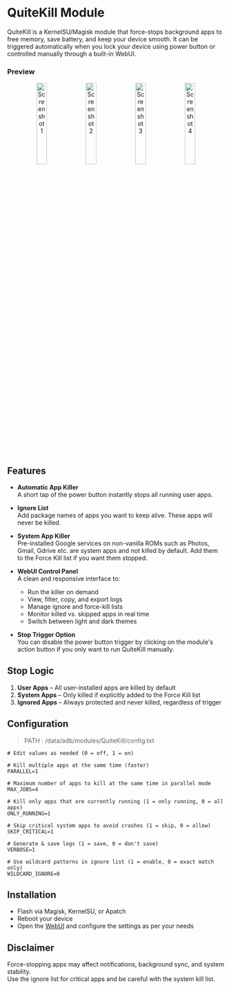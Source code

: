 # QuiteKill Module

QuiteKill is a KernelSU/Magisk module that force-stops background apps to free memory, save battery, and keep your device smooth. It can be triggered automatically when you lock your device using power button or controlled manually through a built-in WebUI.


### Preview

<p align="center">
  <img src="https://raw.githubusercontent.com/MeowDump/MeowDump/refs/heads/main/Assets/ss7.gif" alt="Screenshot 1" width="22%">
  <img src="https://raw.githubusercontent.com/MeowDump/MeowDump/refs/heads/main/Assets/ss8.gif" alt="Screenshot 2" width="22%">
  <img src="https://raw.githubusercontent.com/MeowDump/MeowDump/refs/heads/main/Assets/ss9.png" alt="Screenshot 3" width="22%">
  <img src="https://raw.githubusercontent.com/MeowDump/MeowDump/refs/heads/main/Assets/ss10.png" alt="Screenshot 4" width="22%">
</p>


## Features

- **Automatic App Killer**  
  A short tap of the power button instantly stops all running user apps.  

- **Ignore List**  
  Add package names of apps you want to keep alive. These apps will never be killed.  

- **System App Killer**  
  Pre-installed Google services on non-vanilla ROMs such as Photos, Gmail, Gdrive etc. are system apps and not killed by default. Add them to the Force Kill list if you want them stopped.  

- **WebUI Control Panel**  
  A clean and responsive interface to:  
  - Run the killer on demand  
  - View, filter, copy, and export logs  
  - Manage ignore and force-kill lists  
  - Monitor killed vs. skipped apps in real time  
  - Switch between light and dark themes  

- **Stop Trigger Option**  
  You can disable the power button trigger by clicking on the module's action button if you only want to run QuiteKill manually.


## Stop Logic

1. **User Apps** – All user-installed apps are killed by default  
2. **System Apps** – Only killed if explicitly added to the Force Kill list  
3. **Ignored Apps** – Always protected and never killed, regardless of trigger  

## Configuration
> PATH : /data/adb/modules/QuiteKill/config.txt
```
# Edit values as needed (0 = off, 1 = on)

# Kill multiple apps at the same time (faster)
PARALLEL=1

# Maximum number of apps to kill at the same time in parallel mode
MAX_JOBS=4

# Kill only apps that are currently running (1 = only running, 0 = all apps)
ONLY_RUNNING=1

# Skip critical system apps to avoid crashes (1 = skip, 0 = allow)
SKIP_CRITICAL=1

# Generate & save logs (1 = save, 0 = don't save)
VERBOSE=1

# Use wildcard patterns in ignore list (1 = enable, 0 = exact match only)
WILDCARD_IGNORE=0
```

## Installation

- Flash via Magisk, KernelSU, or Apatch  
- Reboot your device  
- Open the [WebUI](https://github.com/5ec1cff/KsuWebUIStandalone/releases) and configure the settings as per your needs


## Disclaimer

Force-stopping apps may affect notifications, background sync, and system stability.  
Use the ignore list for critical apps and be careful with the system kill list.

